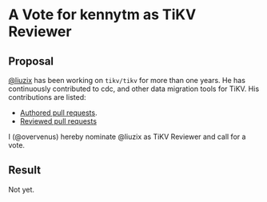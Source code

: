 # A Vote for kennytm as TiKV Reviewer

## Proposal

[@liuzix](https://github.com/liuzix) has been working on `tikv/tikv` for more than one years. He has continuously contributed to cdc, and other data migration tools for TiKV. His contributions are listed:

* [Authored pull requests](https://github.com/tikv/tikv/commits?author=liuzix).
* [Reviewed pull requests](https://github.com/tikv/tikv/pulls?q=is%3Apr+reviewed-by%3Aliuzix)

I (@overvenus) hereby nominate @liuzix as TiKV Reviewer and call for a vote.

## Result

Not yet.
